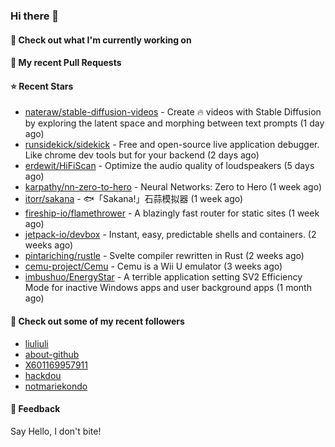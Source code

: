 ### Hi there 👋

#### 👷 Check out what I'm currently working on

#### 🔨 My recent Pull Requests


#### ⭐ Recent Stars

- [nateraw/stable-diffusion-videos](https://github.com/nateraw/stable-diffusion-videos) - Create 🔥 videos with Stable Diffusion by exploring the latent space and morphing between text prompts (1 day ago)
- [runsidekick/sidekick](https://github.com/runsidekick/sidekick) - Free and open-source live application debugger. Like chrome dev tools but for your backend (2 days ago)
- [erdewit/HiFiScan](https://github.com/erdewit/HiFiScan) - Optimize the audio quality of loudspeakers (5 days ago)
- [karpathy/nn-zero-to-hero](https://github.com/karpathy/nn-zero-to-hero) - Neural Networks: Zero to Hero (1 week ago)
- [itorr/sakana](https://github.com/itorr/sakana) - 🐟「Sakana!」石蒜模拟器 (1 week ago)
- [fireship-io/flamethrower](https://github.com/fireship-io/flamethrower) - A blazingly fast router for static sites (1 week ago)
- [jetpack-io/devbox](https://github.com/jetpack-io/devbox) - Instant, easy, predictable shells and containers. (2 weeks ago)
- [pintariching/rustle](https://github.com/pintariching/rustle) - Svelte compiler rewritten in Rust (2 weeks ago)
- [cemu-project/Cemu](https://github.com/cemu-project/Cemu) - Cemu is a Wii U emulator (3 weeks ago)
- [imbushuo/EnergyStar](https://github.com/imbushuo/EnergyStar) - A terrible application setting SV2 Efficiency Mode for inactive Windows apps and user background apps (1 month ago)

#### 👯 Check out some of my recent followers

- [liuliuli](https://github.com/liuliuli)
- [about-github](https://github.com/about-github)
- [X601169957911](https://github.com/X601169957911)
- [hackdou](https://github.com/hackdou)
- [notmariekondo](https://github.com/notmariekondo)

#### 💬 Feedback

Say Hello, I don't bite!